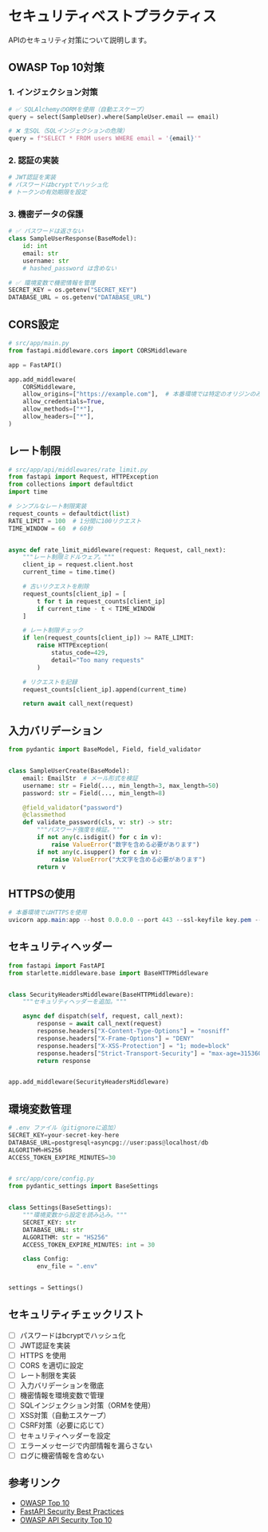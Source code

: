 # セキュリティベストプラクティス

APIのセキュリティ対策について説明します。

## OWASP Top 10対策

### 1. インジェクション対策

```python
# ✅ SQLAlchemyのORMを使用（自動エスケープ）
query = select(SampleUser).where(SampleUser.email == email)

# ❌ 生SQL（SQLインジェクションの危険）
query = f"SELECT * FROM users WHERE email = '{email}'"
```

### 2. 認証の実装

```python
# JWT認証を実装
# パスワードはbcryptでハッシュ化
# トークンの有効期限を設定
```

### 3. 機密データの保護

```python
# ✅ パスワードは返さない
class SampleUserResponse(BaseModel):
    id: int
    email: str
    username: str
    # hashed_password は含めない

# ✅ 環境変数で機密情報を管理
SECRET_KEY = os.getenv("SECRET_KEY")
DATABASE_URL = os.getenv("DATABASE_URL")
```

## CORS設定

```python
# src/app/main.py
from fastapi.middleware.cors import CORSMiddleware

app = FastAPI()

app.add_middleware(
    CORSMiddleware,
    allow_origins=["https://example.com"],  # 本番環境では特定のオリジンのみ
    allow_credentials=True,
    allow_methods=["*"],
    allow_headers=["*"],
)
```

## レート制限

```python
# src/app/api/middlewares/rate_limit.py
from fastapi import Request, HTTPException
from collections import defaultdict
import time

# シンプルなレート制限実装
request_counts = defaultdict(list)
RATE_LIMIT = 100  # 1分間に100リクエスト
TIME_WINDOW = 60  # 60秒


async def rate_limit_middleware(request: Request, call_next):
    """レート制限ミドルウェア。"""
    client_ip = request.client.host
    current_time = time.time()

    # 古いリクエストを削除
    request_counts[client_ip] = [
        t for t in request_counts[client_ip]
        if current_time - t < TIME_WINDOW
    ]

    # レート制限チェック
    if len(request_counts[client_ip]) >= RATE_LIMIT:
        raise HTTPException(
            status_code=429,
            detail="Too many requests"
        )

    # リクエストを記録
    request_counts[client_ip].append(current_time)

    return await call_next(request)
```

## 入力バリデーション

```python
from pydantic import BaseModel, Field, field_validator


class SampleUserCreate(BaseModel):
    email: EmailStr  # メール形式を検証
    username: str = Field(..., min_length=3, max_length=50)
    password: str = Field(..., min_length=8)

    @field_validator("password")
    @classmethod
    def validate_password(cls, v: str) -> str:
        """パスワード強度を検証。"""
        if not any(c.isdigit() for c in v):
            raise ValueError("数字を含める必要があります")
        if not any(c.isupper() for c in v):
            raise ValueError("大文字を含める必要があります")
        return v
```

## HTTPSの使用

```powershell
# 本番環境ではHTTPSを使用
uvicorn app.main:app --host 0.0.0.0 --port 443 --ssl-keyfile key.pem --ssl-certfile cert.pem
```

## セキュリティヘッダー

```python
from fastapi import FastAPI
from starlette.middleware.base import BaseHTTPMiddleware


class SecurityHeadersMiddleware(BaseHTTPMiddleware):
    """セキュリティヘッダーを追加。"""

    async def dispatch(self, request, call_next):
        response = await call_next(request)
        response.headers["X-Content-Type-Options"] = "nosniff"
        response.headers["X-Frame-Options"] = "DENY"
        response.headers["X-XSS-Protection"] = "1; mode=block"
        response.headers["Strict-Transport-Security"] = "max-age=31536000; includeSubDomains"
        return response


app.add_middleware(SecurityHeadersMiddleware)
```

## 環境変数管理

```python
# .env ファイル（gitignoreに追加）
SECRET_KEY=your-secret-key-here
DATABASE_URL=postgresql+asyncpg://user:pass@localhost/db
ALGORITHM=HS256
ACCESS_TOKEN_EXPIRE_MINUTES=30


# src/app/core/config.py
from pydantic_settings import BaseSettings


class Settings(BaseSettings):
    """環境変数から設定を読み込み。"""
    SECRET_KEY: str
    DATABASE_URL: str
    ALGORITHM: str = "HS256"
    ACCESS_TOKEN_EXPIRE_MINUTES: int = 30

    class Config:
        env_file = ".env"


settings = Settings()
```

## セキュリティチェックリスト

- [ ] パスワードはbcryptでハッシュ化
- [ ] JWT認証を実装
- [ ] HTTPS を使用
- [ ] CORS を適切に設定
- [ ] レート制限を実装
- [ ] 入力バリデーションを徹底
- [ ] 機密情報を環境変数で管理
- [ ] SQLインジェクション対策（ORMを使用）
- [ ] XSS対策（自動エスケープ）
- [ ] CSRF対策（必要に応じて）
- [ ] セキュリティヘッダーを設定
- [ ] エラーメッセージで内部情報を漏らさない
- [ ] ログに機密情報を含めない

## 参考リンク

- [OWASP Top 10](https://owasp.org/www-project-top-ten/)
- [FastAPI Security Best Practices](https://fastapi.tiangolo.com/tutorial/security/)
- [OWASP API Security Top 10](https://owasp.org/www-project-api-security/)
